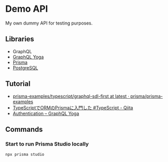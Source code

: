 # Demo API

My own dummy API for testing purposes.

## Libraries

- GraphQL
- [GraphQL Yoga](https://the-guild.dev/graphql/yoga-server/)
- [Prisma](https://www.prisma.io/)
- [PostgreSQL](https://www.postgresql.org/)

## Tutorial

- [prisma-examples/typescript/graphql-sdl-first at latest · prisma/prisma-examples](https://github.com/prisma/prisma-examples/tree/latest/typescript/graphql-sdl-first)
- [TypeScriptでORMのPrismaに入門した #TypeScript - Qiita](https://qiita.com/dkawabata/items/cafa3dc53921db520360)
- [Authentication – GraphQL Yoga](https://the-guild.dev/graphql/yoga-server/tutorial/advanced/01-authentication)

## Commands

### Start to run Prisma Studio locally

```bash
npx prisma studio
```
